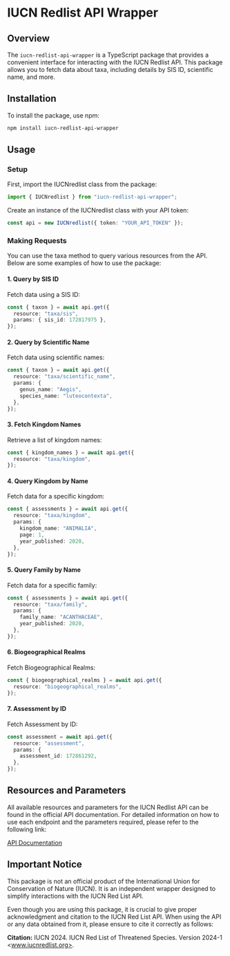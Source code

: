 # IUCN Redlist API Wrapper

## Overview

The `iucn-redlist-api-wrapper` is a TypeScript package that provides a convenient interface for interacting with the IUCN Redlist API. This package allows you to fetch data about taxa, including details by SIS ID, scientific name, and more.

## Installation

To install the package, use npm:

```bash
npm install iucn-redlist-api-wrapper
```

## Usage

### Setup

First, import the IUCNredlist class from the package:

```typescript
import { IUCNredlist } from "iucn-redlist-api-wrapper";
```

Create an instance of the IUCNredlist class with your API token:

```typescript
const api = new IUCNredlist({ token: "YOUR_API_TOKEN" });
```

### Making Requests

You can use the taxa method to query various resources from the API. Below are some examples of how to use the package:

#### 1. Query by SIS ID

Fetch data using a SIS ID:

```typescript
const { taxon } = await api.get({
  resource: "taxa/sis",
  params: { sis_id: 172817975 },
});
```

#### 2. Query by Scientific Name

Fetch data using scientific names:

```typescript
const { taxon } = await api.get({
  resource: "taxa/scientific_name",
  params: {
    genus_name: "Aegis",
    species_name: "luteocontexta",
  },
});
```

#### 3. Fetch Kingdom Names

Retrieve a list of kingdom names:

```typescript
const { kingdom_names } = await api.get({
  resource: "taxa/kingdom",
});
```

#### 4. Query Kingdom by Name

Fetch data for a specific kingdom:

```typescript
const { assessments } = await api.get({
  resource: "taxa/kingdom",
  params: {
    kingdom_name: "ANIMALIA",
    page: 1,
    year_published: 2020,
  },
});
```

#### 5. Query Family by Name

Fetch data for a specific family:

```typescript
const { assessments } = await api.get({
  resource: "taxa/family",
  params: {
    family_name: "ACANTHACEAE",
    year_published: 2020,
  },
});
```

#### 6. Biogeographical Realms

Fetch Biogeographical Realms:

```typescript
const { biogeographical_realms } = await api.get({
  resource: "biogeographical_realms",
});
```

#### 7. Assessment by ID

Fetch Assessment by ID:

```typescript
const assessment = await api.get({
  resource: "assessment",
  params: {
    assessment_id: 172861292,
  },
});
```

## Resources and Parameters

All available resources and parameters for the IUCN Redlist API can be found in the official API documentation. For detailed information on how to use each endpoint and the parameters required, please refer to the following link:

[API Documentation](https://api.iucnredlist.org/api-docs/index.html)

## Important Notice

This package is not an official product of the International Union for Conservation of Nature (IUCN). It is an independent wrapper designed to simplify interactions with the IUCN Red List API.

Even though you are using this package, it is crucial to give proper acknowledgment and citation to the IUCN Red List API. When using the API or any data obtained from it, please ensure to cite it correctly as follows:

**Citation:** IUCN 2024. IUCN Red List of Threatened Species. Version 2024-1 <www.iucnredlist.org>.
